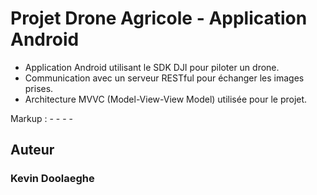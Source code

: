 # Projet Drone Agricole - Application Android

* Application Android utilisant le SDK DJI pour piloter un drone.  
* Communication avec un serveur RESTful pour échanger les images prises.  
* Architecture MVVC (Model-View-View Model) utilisée pour le projet.  

Markup :  - - - -

## Auteur

### Kevin Doolaeghe
